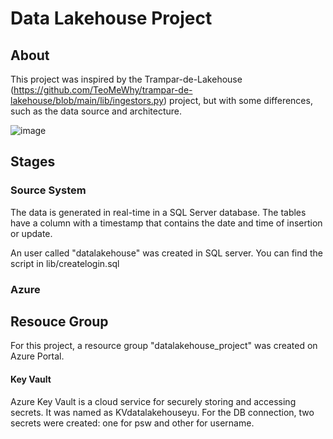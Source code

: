 # Data Lakehouse Project
## About

This project was inspired by the Trampar-de-Lakehouse (https://github.com/TeoMeWhy/trampar-de-lakehouse/blob/main/lib/ingestors.py) project, but with some differences, such as the data source and architecture.


![image](https://github.com/user-attachments/assets/c3b1a398-3413-488d-a4fa-ac3b9e6195a3)

## Stages
### Source System
The data is generated in real-time in a SQL Server database. The tables have a column with a timestamp that contains the date and time of insertion or update. 

An user called "datalakehouse" was created in SQL server. You can find the script in lib/createlogin.sql

### Azure
## Resouce Group
For this project, a resource group "datalakehouse_project" was created on Azure Portal.

#### Key Vault
Azure Key Vault is a cloud service for securely storing and accessing secrets. It was named as KVdatalakehouseyu. For the DB connection, two secrets were created: one for psw and other for username.